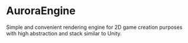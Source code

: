 # AuroraEngine
Simple and convenient rendering engine for 2D game creation purposes with high abstraction and stack similar to Unity.
